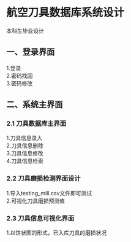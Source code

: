 # 航空刀具数据库系统设计  
本科生毕业设计  

## 一、登录界面  
1.登录  
2.密码找回  
3.密码修改  
## 二、系统主界面  
### 2.1 刀具数据库主界面  
1.刀具信息录入  
2.刀具信息删除  
3.刀具信息修改  
4.刀具信息检索  
### 2.2 刀具磨损检测界面设计  
1.导入testing_mill.csv文件即可测试  
2.可视化刀具磨损预测值  
### 2.3 刀具信息可视化界面  
1.以饼状图的形式，已入库刀具的磨损状况  
